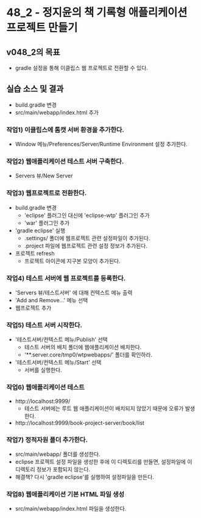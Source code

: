 # 48_2 - 정지윤의 책 기록형 애플리케이션 프로젝트 만들기

## v048_2의 목표

- gradle 설정을 통해 이클립스 웹 프로젝트로 전환할 수 있다.

## 실습 소스 및 결과

- build.gradle 변경
- src/main/webapp/index.html 추가

### 작업1) 이클립스에 톰캣 서버 환경을 추가한다.

- Window 메뉴/Preferences/Server/Runtime Environment 설정 추가한다.

### 작업2) 웹애플리케이션 테스트 서버 구축한다.

- Servers 뷰/New Server
  
### 작업3) 웹프로젝트로 전환한다.

- build.gradle 변경
  - 'eclipse' 플러그인 대신에 'eclipse-wtp' 플러그인 추가
  - 'war' 플러그인 추가 
- 'gradle eclipse' 실행
  - .settings/ 폴더에 웹프로젝트 관련 설정파일이 추가된다.
  - .project 파일에 웹프로젝트 관련 설정 정보가 추가된다.
- 프로젝트 refresh
  - 프로젝트 아이콘에 지구본 모양이 추가된다.
  
### 작업4) 테스트 서버에 웹 프로젝트를 등록한다.

- 'Servers 뷰/테스트서버' 에 대해 컨텍스트 메뉴 출력
- 'Add and Remove...' 메뉴 선택
- 웹프로젝트 추가

### 작업5) 테스트 서버 시작한다.

- '테스트서버/컨텍스트 메뉴/Publish' 선택
  - 테스트 서버의 배치 폴더에 웹애플리케이션 배치한다.
  - '**.server.core/tmp0/wtpwebapps/' 폴더를 확인하라.
- '테스트서버/컨텍스트 메뉴/Start' 선택
  - 서버를 실행한다.
  
### 작업6) 웹애플리케이션 테스트

- http://localhost:9999/
  - 테스트 서버에는 루트 웹 애플리케이션이 배치되지 않았기 때문에 오류가 발생한다.  
- http://localhost:9999/book-project-server/book/list
  
### 작업7) 정적자원 폴더 추가한다.

- src/main/webapp/ 폴더를 생성한다.
- eclipse 프로젝트 설정 파일을 생성한 후에 이 디렉토리를 만들면,
  설정파일에 이 디렉토리 정보가 포함되지 않는다.
- 해결책? 다시 'gradle eclipse'를 실행하여 설정파일을 만든다.
  
### 작업8) 웹애플리케이션 기본 HTML 파일 생성

- src/main/webapp/index.html 파일을 생성한다.
